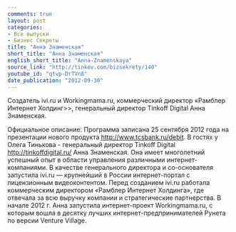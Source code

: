 ```yaml
---
comments: true
layout: post
categories:
- Все выпуски
- Бизнес Секреты
title: "Анна Знаменская"
short_title: "Анна Знаменская"
english_short_title: "Anna-Znamenskaya"
source_link: "http://tinkov.com/bizsekrety/140"
youtube_id: "qtvp-DrTVn8"
date_publication: "2012-09-30"
---
```

Создатель ivi.ru и Workingmama.ru, коммерческий директор «Рамблер Интернет Холдинг>>, генеральный директор Tinkoff Digital Анна Знаменская.
<!--more-->
Официальное описание:
Программа записана 25 сентября 2012 года на презентации нового продукта http://www.tcsbank.ru/debit.
В гостях у Олега Тинькова - генеральный директор Tinkoff Digital http://tinkoffdigital.ru/ Анна Знаменская.
Она имеет многолетний успешный опыт в области управления различными интернет-компаниями.
В качестве генерального директора и со-основателя запустила ivi.ru — крупнейший в России интернет-портал с лицензионным видеоконтентом.
Перед созданием ivi.ru работала коммерческим директором «Рамблер Интернет Холдинга», где отвечала за всю выручку компании и стратегические партнерства.
В начале 2012 г. Анна запустила интернет-проект Workingmama.ru, с которым вошла в десятку лучших интернет-предпринимателей Рунета по версии Venture Village.
